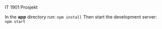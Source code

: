 IT 1901 Prosjekt

In the <b>app</b> directory run: <code>npm install</code> 
Then start the development server: <code>npm start</code> 

